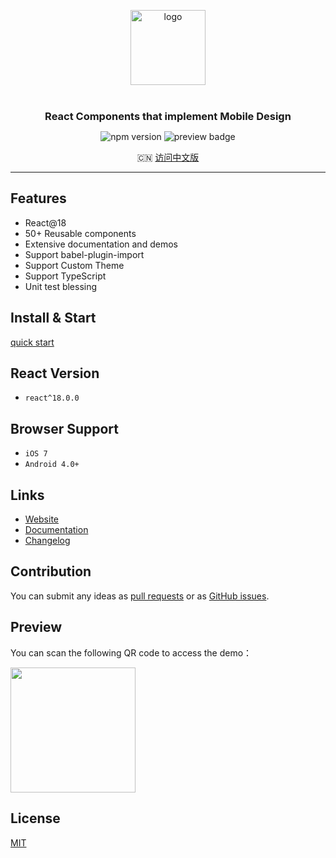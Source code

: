 <p align="center">
    <img alt="logo" src="https://storage.jd.com/imgtools/a88936e68d-2f02ea30-b2ac-11e9-b365-ffed7307867d.png" width="120" style="margin-bottom: 10px;">
</p>
<h3 align="center" style="margin: 30px 0 0;">React Components that implement Mobile Design</h3>
<p align="center"><img src="https://img.shields.io/npm/v/@jdcfe/yep-react.svg?style=flat-square" alt="npm version" /> <img alt="preview badge" src="https://img.shields.io/npm/dw/@jdcfe/yep-react"></p>

<p align="center">
  🇨🇳 <a href="./README-zh_CN.md">访问中文版</a>
</p>

---

## Features

- React@18
- 50+ Reusable components
- Extensive documentation and demos
- Support babel-plugin-import
- Support Custom Theme
- Support TypeScript
- Unit test blessing

## Install & Start

[quick start](https://zhhyang.github.io/yep-react/#/doc/get-started)

## React Version

- `react^18.0.0`

## Browser Support

- `iOS 7`
- `Android 4.0+`

## Links

- [Website](https://zhhyang.github.io/yep-react/)
- [Documentation](https://zhhyang.github.io/yep-react/#/doc/get-started)
- [Changelog](https://zhhyang.github.io/yep-react/#/doc/CHANGELOG)

## Contribution

You can submit any ideas as [pull requests](https://github.com/zhhyang/yep-react/pulls) or as [GitHub issues](https://github.com/zhhyang/yep-react/issues).

## Preview

You can scan the following QR code to access the demo：

<img src="https://img14.360buyimg.com/imagetools/jfs/t28423/177/1558757309/5251/e5003733/5ce3d317N0f3bb003.png" width="200" height="200" >

## License

[MIT](https://github.com/zhhyang/yep-react/blob/master/LICENSE)
